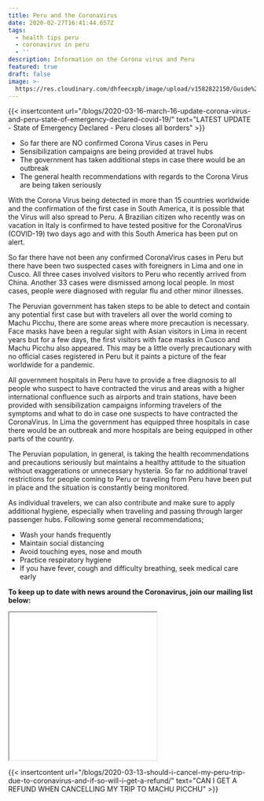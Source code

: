 ```yaml
---
title: Peru and the CoronaVirus
date: 2020-02-27T16:41:44.657Z
tags:
  - health tips peru
  - coronavirus in peru
  - ''
description: Information on the Corona virus and Peru
featured: true
draft: false
image: >-
  https://res.cloudinary.com/dhfeecxpb/image/upload/v1582822150/Guide%20To%20Machu%20Picchu%20Featured%20articles/coronavirus_tbjsvq.png
---
```

{{< insertcontent url="/blogs/2020-03-16-march-16-update-corona-virus-and-peru-state-of-emergency-declared-covid-19/" text="LATEST UPDATE - State of Emergency Declared - Peru closes all borders" >}}

* So far there are NO confirmed Corona Virus cases in Peru
* Sensibilization campaigns are being provided at travel hubs
* The government has taken additional steps in case there would be an outbreak
* The general health recommendations with regards to the Corona Virus are being taken seriously

With the Corona Virus being detected in more than 15 countries worldwide and the confirmation of the first case in South America, it is possible that the Virus will also spread to Peru. A Brazilian citizen who recently was on vacation in Italy is confirmed to have tested positive for the CoronaVirus (COVID-19) two days ago and with this South America has been put on alert. 

So far there have not been any confirmed CoronaVirus cases in Peru but there have been two suspected cases with foreigners in Lima and one in Cusco. All three cases involved visitors to Peru who recently arrived from China. Another 33 cases were dismissed among local people. In most cases, people were diagnosed with regular flu and other minor illnesses. 

The Peruvian government has taken steps to be able to detect and contain any potential first case but with travelers all over the world coming to Machu Picchu, there are some areas where more precaution is necessary. Face masks have been a regular sight with Asian visitors in Lima in recent years but for a few days, the first visitors with face masks in Cusco and Machu Picchu also appeared. This may be a little overly precautionary with no official cases registered in Peru but it paints a picture of the fear worldwide for a pandemic. 

All government hospitals in Peru have to provide a free diagnosis to all people who suspect to have contracted the virus and areas with a higher international confluence such as airports and train stations, have been provided with sensibilization campaigns informing travelers of the symptoms and what to do in case one suspects to have contracted the CoronaVirus. In Lima the government has equipped three hospitals in case there would be an outbreak and more hospitals are being equipped in other parts of the country. 

The Peruvian population, in general, is taking the health recommendations and precautions seriously but maintains a healthy attitude to the situation without exaggerations or unnecessary hysteria. So far no additional travel restrictions for people coming to Peru or traveling from Peru have been put in place and the situation is constantly being monitored. 

As individual travelers, we can also contribute and make sure to apply additional hygiene, especially when traveling and passing through larger passenger hubs. Following some general recommendations;  

* Wash your hands frequently
* Maintain social distancing
* Avoid touching eyes, nose and mouth
* Practice respiratory hygiene
* If you have fever, cough and difficulty breathing, seek medical care early

**To keep up to date with news around the Coronavirus, join our mailing list below:**

<iframe src="//social.micrositehub.com/form/4" width="300" height="300"><p>Your browser does not support iframes.</p></iframe>

{{< insertcontent url="/blogs/2020-03-13-should-i-cancel-my-peru-trip-due-to-coronavirus-and-if-so-will-i-get-a-refund/" text="CAN I GET A REFUND WHEN CANCELLING MY TRIP TO MACHU PICCHU" >}}